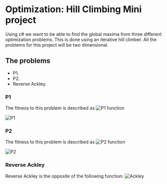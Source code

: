 # Optimization: Hill Climbing Mini project
Using c# we want to be able to find the global maxima from three different optimization problems. This is done using an iterative hill climber.
All the problems for this project will be two dimensional.

## The problems
* P1. 
* P2. 
* Reverse Ackley.

### P1
The fitness to this problem is described as ![P1 function][p1function]

![P1][p1img]

### P2
The fitness to this problem is described as ![P2 function][p2function]

![P2][p2img]

### Reverse Ackley
Reverse Ackley is the opposite of the following function:
![Ackley][p3img]


[p1img]: https://i.gyazo.com/f6f36f927b9ed77244fdec229eeeb6bf.png "P1"
[p2img]: https://i.gyazo.com/e8fb10a988544b56219825b3af2e6a9a.png "P2"
[p3img]: https://i.gyazo.com/ef8d73eea0ca1c78b31118d9d457e251.png "Reverse Ackley"
[p1function]: https://i.gyazo.com/42ddcd8e32a5d0573a4aed1a0287cbb3.png "P1 Function"
[p2function]: https://i.gyazo.com/9fa507d18be190434208942c39f64025.png "P2 Function"